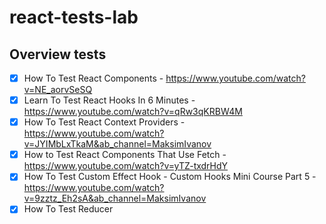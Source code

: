 ﻿# react-tests-lab

## Overview tests

- [x] How To Test React Components - https://www.youtube.com/watch?v=NE_aorvSeSQ
- [x] Learn To Test React Hooks In 6 Minutes - https://www.youtube.com/watch?v=qRw3qKRBW4M
- [x] How To Test React Context Providers - https://www.youtube.com/watch?v=JYIMbLxTkaM&ab_channel=MaksimIvanov
- [x] How to Test React Components That Use Fetch - https://www.youtube.com/watch?v=yTZ-txdrHdY
- [x] How To Test Custom Effect Hook - Custom Hooks Mini Course Part 5 - https://www.youtube.com/watch?v=9zztz_Eh2sA&ab_channel=MaksimIvanov
- [x] How To Test Reducer 
